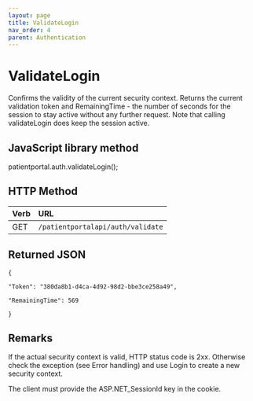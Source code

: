 ```yaml
---
layout: page
title: ValidateLogin
nav_order: 4
parent: Authentication
---
```


# ValidateLogin

Confirms the validity of the current security context. Returns the current validation token and RemainingTime - the number of seconds for the session to stay active without any further request. Note that calling validateLogin does keep the session active.

## JavaScript library method

patientportal.auth.validateLogin();

## HTTP Method

| Verb | URL                                               |
|:-----|:--------------------------------------------------|
| GET | `/patientportalapi/auth/validate` |

## Returned JSON

```
{

"Token": "380da8b1-d4ca-4d92-98d2-bbe3ce258a49",

"RemainingTime": 569

}
```

## Remarks

If the actual security context is valid, HTTP status code is 2xx. Otherwise check the exception (see Error handling) and use Login to create a new security context.

The client must provide the ASP.NET_SessionId key in the cookie.
